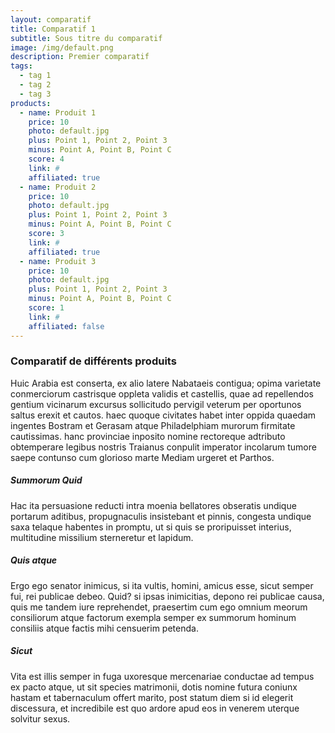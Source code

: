 ```yaml
---
layout: comparatif
title: Comparatif 1
subtitle: Sous titre du comparatif
image: /img/default.png
description: Premier comparatif
tags:
  - tag 1
  - tag 2
  - tag 3
products:
  - name: Produit 1
    price: 10
    photo: default.jpg
    plus: Point 1, Point 2, Point 3
    minus: Point A, Point B, Point C
    score: 4
    link: #
    affiliated: true
  - name: Produit 2
    price: 10
    photo: default.jpg
    plus: Point 1, Point 2, Point 3
    minus: Point A, Point B, Point C
    score: 3
    link: #
    affiliated: true
  - name: Produit 3
    price: 10
    photo: default.jpg
    plus: Point 1, Point 2, Point 3
    minus: Point A, Point B, Point C
    score: 1
    link: #
    affiliated: false
---
```


### Comparatif de différents produits  
Huic Arabia est conserta, ex alio latere Nabataeis contigua; opima varietate conmerciorum castrisque oppleta validis et castellis, quae ad repellendos gentium vicinarum excursus sollicitudo pervigil veterum per oportunos saltus erexit et cautos. haec quoque civitates habet inter oppida quaedam ingentes Bostram et Gerasam atque Philadelphiam murorum firmitate cautissimas. hanc provinciae inposito nomine rectoreque adtributo obtemperare legibus nostris Traianus conpulit imperator incolarum tumore saepe contunso cum glorioso marte Mediam urgeret et Parthos.


##### Summorum Quid
Hac ita persuasione reducti intra moenia bellatores obseratis undique portarum aditibus, propugnaculis insistebant et pinnis, congesta undique saxa telaque habentes in promptu, ut si quis se proripuisset interius, multitudine missilium sterneretur et lapidum.  

##### Quis atque
Ergo ego senator inimicus, si ita vultis, homini, amicus esse, sicut semper fui, rei publicae debeo. Quid? si ipsas inimicitias, depono rei publicae causa, quis me tandem iure reprehendet, praesertim cum ego omnium meorum consiliorum atque factorum exempla semper ex summorum hominum consiliis atque factis mihi censuerim petenda.  

##### Sicut
Vita est illis semper in fuga uxoresque mercenariae conductae ad tempus ex pacto atque, ut sit species matrimonii, dotis nomine futura coniunx hastam et tabernaculum offert marito, post statum diem si id elegerit discessura, et incredibile est quo ardore apud eos in venerem uterque solvitur sexus.
